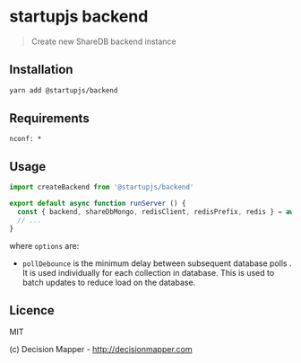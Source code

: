 # startupjs backend
> Create new ShareDB backend instance

## Installation

```sh
yarn add @startupjs/backend
```

## Requirements

```
nconf: *
```

## Usage

```js
import createBackend from '@startupjs/backend'

export default async function runServer () {
  const { backend, shareDbMongo, redisClient, redisPrefix, redis } = await createBackend(options)
  // ...
}
```

where `options` are:

- `pollDebounce` is the minimum delay between subsequent database polls . It is used individually for each collection in database. This is used to batch updates to reduce load on the database.

## Licence

MIT

(c) Decision Mapper - http://decisionmapper.com

